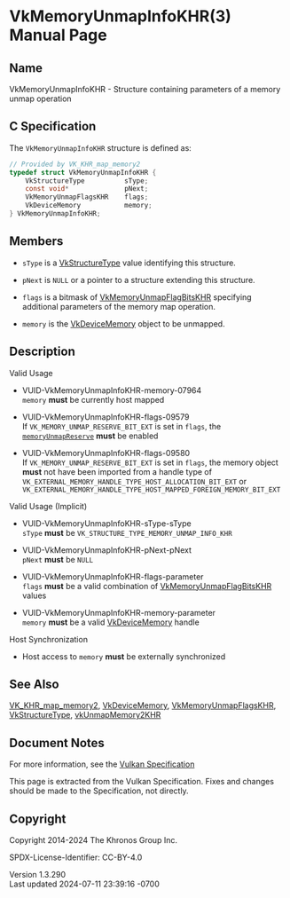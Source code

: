 # VkMemoryUnmapInfoKHR(3) Manual Page

## Name

VkMemoryUnmapInfoKHR - Structure containing parameters of a memory unmap
operation



## <a href="#_c_specification" class="anchor"></a>C Specification

The `VkMemoryUnmapInfoKHR` structure is defined as:

``` c
// Provided by VK_KHR_map_memory2
typedef struct VkMemoryUnmapInfoKHR {
    VkStructureType          sType;
    const void*              pNext;
    VkMemoryUnmapFlagsKHR    flags;
    VkDeviceMemory           memory;
} VkMemoryUnmapInfoKHR;
```

## <a href="#_members" class="anchor"></a>Members

- `sType` is a [VkStructureType](https://registry.khronos.org/vulkan/specs/1.3-extensions/man/html/VkStructureType.html) value identifying
  this structure.

- `pNext` is `NULL` or a pointer to a structure extending this
  structure.

- `flags` is a bitmask of
  [VkMemoryUnmapFlagBitsKHR](https://registry.khronos.org/vulkan/specs/1.3-extensions/man/html/VkMemoryUnmapFlagBitsKHR.html) specifying
  additional parameters of the memory map operation.

- `memory` is the [VkDeviceMemory](https://registry.khronos.org/vulkan/specs/1.3-extensions/man/html/VkDeviceMemory.html) object to be
  unmapped.

## <a href="#_description" class="anchor"></a>Description

Valid Usage

- <a href="#VUID-VkMemoryUnmapInfoKHR-memory-07964"
  id="VUID-VkMemoryUnmapInfoKHR-memory-07964"></a>
  VUID-VkMemoryUnmapInfoKHR-memory-07964  
  `memory` **must** be currently host mapped

- <a href="#VUID-VkMemoryUnmapInfoKHR-flags-09579"
  id="VUID-VkMemoryUnmapInfoKHR-flags-09579"></a>
  VUID-VkMemoryUnmapInfoKHR-flags-09579  
  If `VK_MEMORY_UNMAP_RESERVE_BIT_EXT` is set in `flags`, the <a
  href="https://registry.khronos.org/vulkan/specs/1.3-extensions/html/vkspec.html#features-memoryUnmapReserve"
  target="_blank" rel="noopener"><code>memoryUnmapReserve</code></a>
  **must** be enabled

- <a href="#VUID-VkMemoryUnmapInfoKHR-flags-09580"
  id="VUID-VkMemoryUnmapInfoKHR-flags-09580"></a>
  VUID-VkMemoryUnmapInfoKHR-flags-09580  
  If `VK_MEMORY_UNMAP_RESERVE_BIT_EXT` is set in `flags`, the memory
  object **must** not have been imported from a handle type of
  `VK_EXTERNAL_MEMORY_HANDLE_TYPE_HOST_ALLOCATION_BIT_EXT` or
  `VK_EXTERNAL_MEMORY_HANDLE_TYPE_HOST_MAPPED_FOREIGN_MEMORY_BIT_EXT`

Valid Usage (Implicit)

- <a href="#VUID-VkMemoryUnmapInfoKHR-sType-sType"
  id="VUID-VkMemoryUnmapInfoKHR-sType-sType"></a>
  VUID-VkMemoryUnmapInfoKHR-sType-sType  
  `sType` **must** be `VK_STRUCTURE_TYPE_MEMORY_UNMAP_INFO_KHR`

- <a href="#VUID-VkMemoryUnmapInfoKHR-pNext-pNext"
  id="VUID-VkMemoryUnmapInfoKHR-pNext-pNext"></a>
  VUID-VkMemoryUnmapInfoKHR-pNext-pNext  
  `pNext` **must** be `NULL`

- <a href="#VUID-VkMemoryUnmapInfoKHR-flags-parameter"
  id="VUID-VkMemoryUnmapInfoKHR-flags-parameter"></a>
  VUID-VkMemoryUnmapInfoKHR-flags-parameter  
  `flags` **must** be a valid combination of
  [VkMemoryUnmapFlagBitsKHR](https://registry.khronos.org/vulkan/specs/1.3-extensions/man/html/VkMemoryUnmapFlagBitsKHR.html) values

- <a href="#VUID-VkMemoryUnmapInfoKHR-memory-parameter"
  id="VUID-VkMemoryUnmapInfoKHR-memory-parameter"></a>
  VUID-VkMemoryUnmapInfoKHR-memory-parameter  
  `memory` **must** be a valid [VkDeviceMemory](https://registry.khronos.org/vulkan/specs/1.3-extensions/man/html/VkDeviceMemory.html)
  handle

Host Synchronization

- Host access to `memory` **must** be externally synchronized

## <a href="#_see_also" class="anchor"></a>See Also

[VK_KHR_map_memory2](https://registry.khronos.org/vulkan/specs/1.3-extensions/man/html/VK_KHR_map_memory2.html),
[VkDeviceMemory](https://registry.khronos.org/vulkan/specs/1.3-extensions/man/html/VkDeviceMemory.html),
[VkMemoryUnmapFlagsKHR](https://registry.khronos.org/vulkan/specs/1.3-extensions/man/html/VkMemoryUnmapFlagsKHR.html),
[VkStructureType](https://registry.khronos.org/vulkan/specs/1.3-extensions/man/html/VkStructureType.html),
[vkUnmapMemory2KHR](https://registry.khronos.org/vulkan/specs/1.3-extensions/man/html/vkUnmapMemory2KHR.html)

## <a href="#_document_notes" class="anchor"></a>Document Notes

For more information, see the <a
href="https://registry.khronos.org/vulkan/specs/1.3-extensions/html/vkspec.html#VkMemoryUnmapInfoKHR"
target="_blank" rel="noopener">Vulkan Specification</a>

This page is extracted from the Vulkan Specification. Fixes and changes
should be made to the Specification, not directly.

## <a href="#_copyright" class="anchor"></a>Copyright

Copyright 2014-2024 The Khronos Group Inc.

SPDX-License-Identifier: CC-BY-4.0

Version 1.3.290  
Last updated 2024-07-11 23:39:16 -0700
